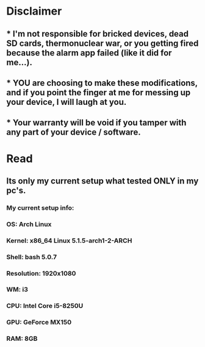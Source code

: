 # Disclaimer
## * I'm not responsible for bricked devices, dead SD cards, thermonuclear war, or you getting fired because the alarm app failed (like it did for me...). 
## * YOU are choosing to make these modifications, and if you point the finger at me for messing up your device, I will laugh at you. 
## * Your warranty will be void if you tamper with any part of your device / software.

# Read

## Its only my current setup what tested ONLY in my pc's.
### My current setup info:

### OS: Arch Linux
### Kernel: x86_64 Linux 5.1.5-arch1-2-ARCH
### Shell: bash 5.0.7
### Resolution: 1920x1080
### WM: i3
### CPU: Intel Core i5-8250U
### GPU: GeForce MX150
### RAM: 8GB
